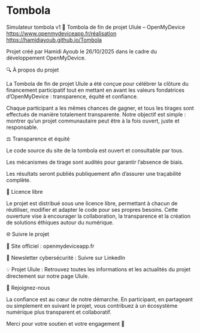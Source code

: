 # Tombola
Simulateur tombola v1
🎉 Tombola de fin de projet Ulule – OpenMyDevice
https://www.openmydeviceapp.fr/réalisation
https://hamidiayoub.github.io/Tombola


Projet créé par Hamidi Ayoub le 26/10/2025 dans le cadre du développement OpenMyDevice.

🔍 À propos du projet

La Tombola de fin de projet Ulule a été conçue pour célébrer la clôture du financement participatif tout en mettant en avant les valeurs fondatrices d’OpenMyDevice : transparence, équité et confiance.

Chaque participant a les mêmes chances de gagner, et tous les tirages sont effectués de manière totalement transparente. Notre objectif est simple : montrer qu’un projet communautaire peut être à la fois ouvert, juste et responsable.

⚖️ Transparence et équité

Le code source du site de la tombola est ouvert et consultable par tous.

Les mécanismes de tirage sont audités pour garantir l’absence de biais.

Les résultats seront publiés publiquement afin d’assurer une traçabilité complète.

🪪 Licence libre

Le projet est distribué sous une licence libre, permettant à chacun de réutiliser, modifier et adapter le code pour ses propres besoins.
Cette ouverture vise à encourager la collaboration, la transparence et la création de solutions éthiques autour du numérique.

🌐 Suivre le projet

🔗 Site officiel : openmydeviceapp.fr

📰 Newsletter cybersécurité : Suivre sur LinkedIn

💡 Projet Ulule : Retrouvez toutes les informations et les actualités du projet directement sur notre page Ulule.

🤝 Rejoignez-nous

La confiance est au cœur de notre démarche. En participant, en partageant ou simplement en suivant le projet, vous contribuez à un écosystème numérique plus transparent et collaboratif.

Merci pour votre soutien et votre engagement 💙
